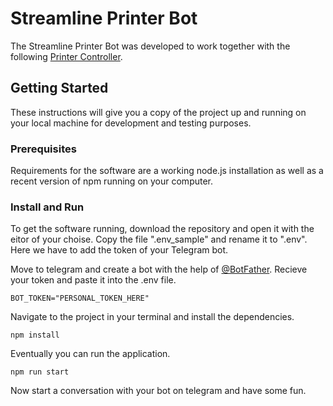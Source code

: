 # Streamline Printer Bot

The Streamline Printer Bot was developed to work together with the following [Printer Controller](https://github.com/aurelianammon/flask-socketio-printer).

## Getting Started

These instructions will give you a copy of the project up and running on your local machine for development and testing purposes.

### Prerequisites

Requirements for the software are a working node.js installation as well as a recent version of npm running on your computer.

### Install and Run

To get the software running, download the repository and open it with the eitor of your choise. Copy the file ".env_sample" and rename it to ".env". Here we have to add the token of your Telegram bot.

Move to telegram and create a bot with the help of [@BotFather]((https://core.telegram.org/bots/features#creating-a-new-bot)). Recieve your token and paste it into the .env file.

    BOT_TOKEN="PERSONAL_TOKEN_HERE"

Navigate to the project in your terminal and install the dependencies.

    npm install

Eventually you can run the application.

    npm run start

Now start a conversation with your bot on telegram and have some fun.